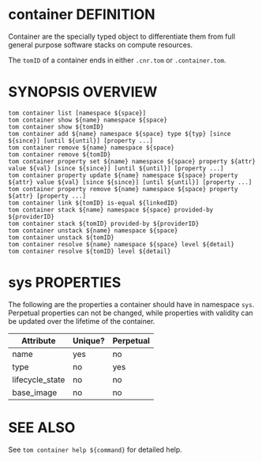 # container DEFINITION

Container are the specially typed object to differentiate them
from full general purpose software stacks on compute resources.

The `tomID` of a container ends in either `.cnr.tom` or `.container.tom`.

# SYNOPSIS OVERVIEW

```
tom container list [namespace ${space}]
tom container show ${name} namespace ${space}
tom container show ${tomID}
tom container add ${name} namespace ${space} type ${typ} [since ${since}] [until ${until}] [property ...]
tom container remove ${name} namespace ${space}
tom container remove ${tomID}
tom container property set ${name} namespace ${space} property ${attr} value ${val} [since ${since}] [until ${until}] [property ...]
tom container property update ${name} namespace ${space} property ${attr} value ${val} [since ${since}] [until ${until}] [property ...]
tom container property remove ${name} namespace ${space} property ${attr} [property ...]
tom container link ${tomID} is-equal ${linkedID}
tom container stack ${name} namespace ${space} provided-by ${providerID}
tom container stack ${tomID} provided-by ${providerID}
tom container unstack ${name} namespace ${space}
tom container unstack ${tomID}
tom container resolve ${name} namespace ${space} level ${detail}
tom container resolve ${tomID} level ${detail}
```

# sys PROPERTIES

The following are the properties a container should have in namespace `sys`.
Perpetual properties can not be changed, while properties with validity
can be updated over the lifetime of the container.

Attribute | Unique? | Perpetual
 -------- | ------- | ---------
name | yes | no
type | no | yes
lifecycle_state | no | no
base_image | no | no

# SEE ALSO

See `tom container help ${command}` for detailed help.

